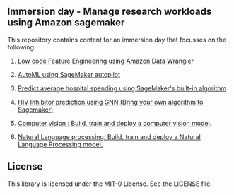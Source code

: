 ## Immersion day - Manage research workloads using Amazon sagemaker

This repository contains content for an immersion day that focusses on the following
1) [Low code Feature Engineering using Amazon Data Wrangler](https://catalog.us-east-1.prod.workshops.aws/workshops/f560a788-af64-4e5a-a02c-a6c88516ab02/en-US/industrylab/healthcare/readmission/part-1)    
   
2) [AutoML using SageMaker autopilot]( https://catalog.us-east-1.prod.workshops.aws/workshops/f560a788-af64-4e5a-a02c-a6c88516ab02/en-US/industrylab/healthcare/readmission/part-2 )  
3) [Predict average hospital spending using SageMaker's built-in algorithm](https://github.com/aws-samples/amazon-sagemaker-immersion-day-for-research/blob/main/Medicare_Hospital_Cost_Prediction/Jupyter_Notebook_Medicare_Hospital_Cost_Prediction.ipynb)
4) [HIV Inhibitor prediction using GNN (Bring your own algorithm to Sagemaker)](https://github.com/aws-samples/amazon-sagemaker-immersion-day-for-research/tree/main/Hiv_Inhibitor_Prediction_DGL)
5) [Computer vision : Build, train and deploy a computer vision model.](https://github.com/aws-samples/amazon-sagemaker-immersion-day-for-research/tree/main/Computer_Vision/mnist_cpu)
6) [Natural Language processing: Build, train and deploy a Natural Language Processing model.](https://github.com/aws-samples/amazon-sagemaker-immersion-day-for-research/tree/main/Natural_Language_Processing)



## License

This library is licensed under the MIT-0 License. See the LICENSE file.

